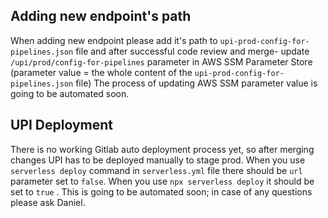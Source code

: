## Adding new endpoint's path
When adding new endpoint please add it's path to `upi-prod-config-for-pipelines.json` file
and after successful code review and merge- update `/upi/prod/config-for-pipelines` parameter in AWS SSM Parameter Store (parameter value = the whole content of the `upi-prod-config-for-pipelines.json` file)
The process of updating AWS SSM parameter value is going to be automated soon.
## UPI Deployment
There is no working Gitlab auto deployment process yet,
so after merging changes UPI has to be deployed manually to stage prod.
When you use `serverless deploy` command in `serverless.yml` file there should be `url` parameter set to `false`.
When you use `npx serverless deploy` it should be set to `true` .
This is going to be automated soon; in case of any questions please ask Daniel.
